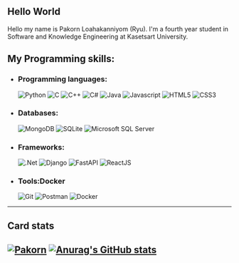 ## Hello World

Hello my name is Pakorn Loahakanniyom (Ryu). I'm a fourth year student in Software and Knowledge Engineering at Kasetsart University.

## My Programming skills:
- ### Programming languages:
  ![Python](https://img.shields.io/badge/python-3670A0?style=for-the-badge&logo=python&logoColor=ffdd54) ![C](https://img.shields.io/badge/c-blue.svg?style=for-the-badge&logo=c&logoColor=white) ![C++](https://img.shields.io/badge/c++-%2300599C.svg?style=for-the-badge&logo=c%2B%2B&logoColor=white) ![C#](https://img.shields.io/badge/c%23-%23239120.svg?style=for-the-badge&logo=c-sharp&logoColor=white) ![Java](https://img.shields.io/badge/java-%23ED8B00.svg?style=for-the-badge&logo=openjdk&logoColor=white) ![Javascript](https://img.shields.io/badge/javascript-yellow?style=for-the-badge&logo=javascript&logoColor=white) ![HTML5](https://img.shields.io/badge/html5-%23E34F26.svg?style=for-the-badge&logo=html5&logoColor=white) ![CSS3](https://img.shields.io/badge/css3-%231572B6.svg?style=for-the-badge&logo=css3&logoColor=white)
- ### Databases:
  ![MongoDB](https://img.shields.io/badge/MongoDB-%234ea94b.svg?style=for-the-badge&logo=mongodb&logoColor=white) ![SQLite](https://img.shields.io/badge/SQLite-003B57.svg?style=for-the-badge&logo=sqlite&logoColor=white) ![
Microsoft SQL Server](https://img.shields.io/badge/Microsoft_SQL_Server-CC2927.svg?style=for-the-badge&logo=MicrosoftSQLServer&logoColor=white)
- ### Frameworks:
  ![.Net](https://img.shields.io/badge/.NET-5C2D91?style=for-the-badge&logo=.net&logoColor=white) ![Django](https://img.shields.io/badge/django-%23092E20.svg?style=for-the-badge&logo=django&logoColor=white) ![FastAPI](https://img.shields.io/badge/FastAPI-005571?style=for-the-badge&logo=fastapi) ![ReactJS](https://img.shields.io/badge/react-blue.svg?style=for-the-badge&logo=react&logoColor=white)
- ### Tools:Docker
  ![Git](https://img.shields.io/badge/Git-F05032.svg?logo=Git&logoColor=white&style=for-the-badge) ![Postman](https://img.shields.io/badge/postman-ef5b25.svg?style=for-the-badge&logo=postman&logoColor=white) ![Docker](https://img.shields.io/badge/docker-384d54.svg?style=for-the-badge&logo=docker)
  

-----------
## Card stats
<a href="https://github.com/ryo-ma/github-profile-trophy"><img src="https://github-profile-trophy.vercel.app/?username=RyukungG" alt="Pakorn" /></a>
[![Anurag's GitHub stats](https://github-readme-stats.vercel.app/api?username=RyukungG&show_icons=true&theme=onedark)](https://github.com/anuraghazra/github-readme-stats)
-----------
